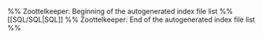 %% Zoottelkeeper: Beginning of the autogenerated index file list  %%
 [[SQL/SQL|SQL]]
%% Zoottelkeeper: End of the autogenerated index file list  %%
